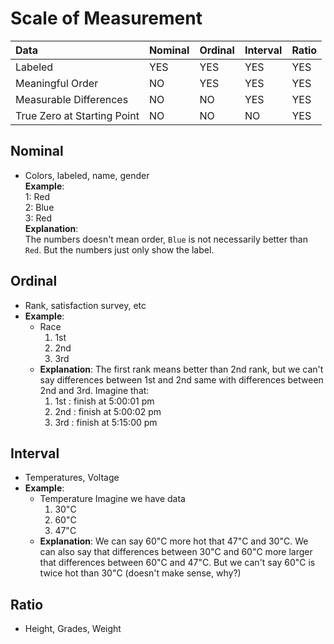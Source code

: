 # Scale of Measurement
| Data                      | Nominal | Ordinal |Interval | Ratio |
|:--------------------------|:--------|:--------|:--------|:------|
|Labeled                    |YES      |YES      |YES      |YES    |
|Meaningful Order           |NO       |YES      |YES      |YES    |
|Measurable Differences     |NO       |NO       |YES      |YES    |
|True Zero at Starting Point|NO       |NO       |NO       |YES    |


## Nominal
- Colors, labeled, name, gender\
**Example**:\
1: Red\
2: Blue\
3: Red\
**Explanation**:\
The numbers doesn't mean order, `Blue` is not necessarily better than `Red`. But the numbers just only show the label.
## Ordinal
- Rank, satisfaction survey, etc
- **Example**: 
  * Race
    1. 1st 
    2. 2nd
    3. 3rd
  * **Explanation**: The first rank means better than 2nd rank, but we can't say differences between 1st and 2nd same with differences between 2nd and 3rd. Imagine that:
    1. 1st : finish at 5:00:01 pm
    2. 2nd : finish at 5:00:02 pm
    3. 3rd : finish at 5:15:00 pm
## Interval
- Temperatures, Voltage
- **Example**:
  * Temperature
    Imagine we have data
    1. 30"C
    2. 60"C
    3. 47"C
  * **Explanation**: We can say 60"C more hot that 47"C and 30"C. We can also say that differences between 30"C and 60"C more larger that differences between 60"C and 47"C. But we can't say 60"C is twice hot than 30"C (doesn't make sense, why?)
## Ratio
- Height, Grades, Weight

